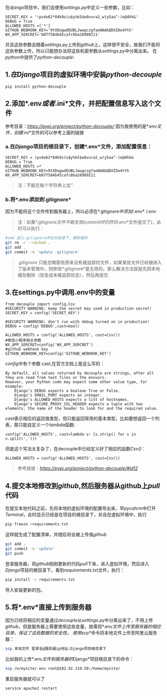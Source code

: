 在*django*项目中，我们会使用*settings.py*中定义一些参数，比如：  

```django
SECRET_KEY = '!pv4o62*84k9s(u$y%k5$e8vura2_w)y5aa^-(e@4hk&'
DEBUG = True
ALLOWED_HOSTS =['*']
GITHUB_WEBHOOK_KEY='9tXDogwdEUBLJwwgczgfaeNAAbQDXIDo4Yth'
WX_APP_SERCRET='b07f584b45cafc8ba28909211'
```
并且这些参数会随着*settings.py*上传到*github*上，这样很不安全，故我们不能将这些参数上传，所以只能想办法将这些机密参数从*settings.py*中分离出来。
在*python*中提供了*python-decouple*:

## 1.*在Django*项目的虚拟环境中安装*python-decouple*
```bash
pip install python-decouple
```

## 2.添加*.env*或者*.ini*文件，并把配置信息写入这个文件

参考目录：*https://pypi.org/project/python-decouple/*
因为我使用的是*.env*文件，创建*.ini*文件的可以参考上面的链接

### a.在*Django*项目的根目录下，创建*.env*文件，添加配置信息：
```django
SECRET_KEY = !pv4o62*84k9s(u$y%k5$e8vura2_w)y5aa^-(e@4hk&
DEBUG = True
ALLOWED_HOSTS =*
GITHUB_WEBHOOK_KEY=9tXDogwdEUBLJwwgczgfaeNAAbQDXIDo4Yth
WX_APP_SERCRET=b07f584b45cafc8ba28909211
```
>注：不能在每个字符串上加''
### b.将*.env*添加到*.gitignore*
因为不能将这个文件传到服务器上，所以必须在*.gitignore*中添加*/.env*
*/.env*

>注：如果*.gitignore*文件不能生效(*commit*时仍然将*.env*文件提交了)，此时可以执行：

```bash  
#cmd 进入.gitignore所在的目录下，删除缓存
git rm -r --cached .
git add .
git commit -m 'update .gitignore'
```
> *.gitignore* 只能忽略那些原来没有被追踪的文件，如果某些文件已经被纳入了版本管理中，则修改*.gitignore*是无效的。那么解决方法就是先把本地缓存删除（改变成未被追踪状态），然后再提交.


## 3.在settings.py中调用.env中的变量
```django
from decouple import config,Csv
#SECURITY WARNING: keep the secret key used in production secret!
SECRET_KEY = config('SECRET_KEY')

#SECURITY WARNING: don't run with debug turned on in production!
DEBUG = config('DEBUG',cast=bool)

ALLOWED_HOSTS = config('ALLOWED_HOSTS', cast=Csv())
#微信小程序相关参数
WX_APP_SERCRET=config('WX_APP_SERCRET')
#github webhook key
GITHUB_WEBHOOK_KEY=config('GITHUB_WEBHOOK_KEY')
```
*config*中有个参数 cast,在官方文档上是这么写的：

```django
By default, all values returned by decouple are strings, after all they are read from text files or the envvars.
However, your Python code may expect some other value type, for example:
    Django’s DEBUG expects a boolean True or False.
    Django’s EMAIL_PORT expects an integer.
    Django’s ALLOWED_HOSTS expects a list of hostnames.
    Django’s SECURE_PROXY_SSL_HEADER expects a tuple with two elements, the name of the header to look for and the required value.
```
*cast*表示相应的返回值类型，但只能返回常用的基本类型，比如要想返回一个列表，那只能自定义一个*lambda*函数:

```django
config('ALLOWED_HOSTS', cast=lambda v: [s.strip() for s in v.split(',')])
```

但是这个写法太复杂了，在decouple中已经定义好了相应的函数*Csv()*：
```django
ALLOWED_HOSTS = config('ALLOWED_HOSTS', cast=Csv())
```
> 参考链接：*https://pypi.org/project/python-decouple/#id12*

## 4.提交本地修改到*github*,然后服务器从github上*pull*代码
在提交本地代码之前，先将本地的虚拟环境的配置导出来，早*pycahrm*中打开*Terminal*，此时显示已经是在项目的根目录下，并且在虚拟环境中，执行
```bash
pip freeze >requirements.txt
```
这样就生成了配置清单，并随后将会被上传值*github*
```bash
git add .
git commit -m 'update'
git push
```
登录服务器，将*github*刚刚更新的代码*pull*下来，进入虚拟环境，然后进入*Django*项目的根目录下，看到*requirements.txt*文件，执行：
```bash
pip install -r requirements.txt
```
导入安装更新的包。

## 5.将*.env*直接上传到服务器

因为已经将相应的变量通过*decouple*从*settings.py*中分离出来了，不用上传*github*，但是服务器上需要使用这些变量，故需将*.env*文件上传至服务器的相应目录，保证了这些数据的安全性。
使用*scp*命令将本地文件上传至阿里云服务器：
```bash
scp 本地文件 登录名@服务器ip地址:Django项目根目录下
```
比如我的上传*.env*文件到服务器的*Django*项目根目录下的命令：
```bash
scp /e/mysite/.env root@182.92.119.50:/home/mysite/
```


重启服务器就可以了
```bash
service apache2 restart
```

